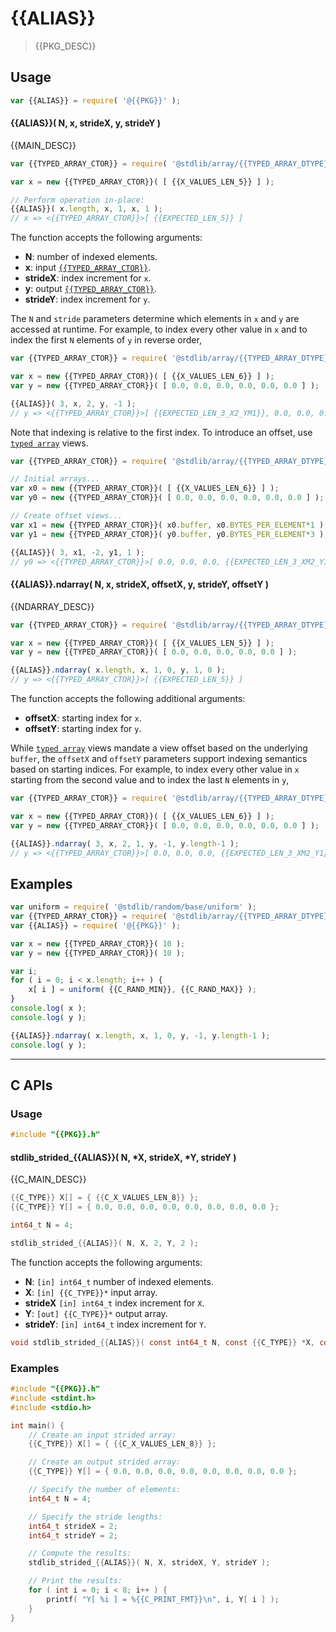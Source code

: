 <!--

@license Apache-2.0

Copyright (c) {{YEAR}} {{COPYRIGHT}}.

Licensed under the Apache License, Version 2.0 (the "License");
you may not use this file except in compliance with the License.
You may obtain a copy of the License at

   http://www.apache.org/licenses/LICENSE-2.0

Unless required by applicable law or agreed to in writing, software
distributed under the License is distributed on an "AS IS" BASIS,
WITHOUT WARRANTIES OR CONDITIONS OF ANY KIND, either express or implied.
See the License for the specific language governing permissions and
limitations under the License.

-->

# {{ALIAS}}

> {{PKG_DESC}}

<section class="intro">

</section>

<!-- /.intro -->

<section class="usage">

## Usage

```javascript
var {{ALIAS}} = require( '@{{PKG}}' );
```

#### {{ALIAS}}( N, x, strideX, y, strideY )

{{MAIN_DESC}}

```javascript
var {{TYPED_ARRAY_CTOR}} = require( '@stdlib/array/{{TYPED_ARRAY_DTYPE}}' );

var x = new {{TYPED_ARRAY_CTOR}}( [ {{X_VALUES_LEN_5}} ] );

// Perform operation in-place:
{{ALIAS}}( x.length, x, 1, x, 1 );
// x => <{{TYPED_ARRAY_CTOR}}>[ {{EXPECTED_LEN_5}} ]
```

The function accepts the following arguments:

-   **N**: number of indexed elements.
-   **x**: input [`{{TYPED_ARRAY_CTOR}}`][@stdlib/array/{{TYPED_ARRAY_DTYPE}}].
-   **strideX**: index increment for `x`.
-   **y**: output [`{{TYPED_ARRAY_CTOR}}`][@stdlib/array/{{TYPED_ARRAY_DTYPE}}].
-   **strideY**: index increment for `y`.

The `N` and `stride` parameters determine which elements in `x` and `y` are accessed at runtime. For example, to index every other value in `x` and to index the first `N` elements of `y` in reverse order,

```javascript
var {{TYPED_ARRAY_CTOR}} = require( '@stdlib/array/{{TYPED_ARRAY_DTYPE}}' );

var x = new {{TYPED_ARRAY_CTOR}}( [ {{X_VALUES_LEN_6}} ] );
var y = new {{TYPED_ARRAY_CTOR}}( [ 0.0, 0.0, 0.0, 0.0, 0.0, 0.0 ] );

{{ALIAS}}( 3, x, 2, y, -1 );
// y => <{{TYPED_ARRAY_CTOR}}>[ {{EXPECTED_LEN_3_X2_YM1}}, 0.0, 0.0, 0.0 ]
```

Note that indexing is relative to the first index. To introduce an offset, use [`typed array`][@stdlib/array/{{TYPED_ARRAY_DTYPE}}] views.

```javascript
var {{TYPED_ARRAY_CTOR}} = require( '@stdlib/array/{{TYPED_ARRAY_DTYPE}}' );

// Initial arrays...
var x0 = new {{TYPED_ARRAY_CTOR}}( [ {{X_VALUES_LEN_6}} ] );
var y0 = new {{TYPED_ARRAY_CTOR}}( [ 0.0, 0.0, 0.0, 0.0, 0.0, 0.0 ] );

// Create offset views...
var x1 = new {{TYPED_ARRAY_CTOR}}( x0.buffer, x0.BYTES_PER_ELEMENT*1 ); // start at 2nd element
var y1 = new {{TYPED_ARRAY_CTOR}}( y0.buffer, y0.BYTES_PER_ELEMENT*3 ); // start at 4th element

{{ALIAS}}( 3, x1, -2, y1, 1 );
// y0 => <{{TYPED_ARRAY_CTOR}}>[ 0.0, 0.0, 0.0, {{EXPECTED_LEN_3_XM2_Y1}} ]
```

#### {{ALIAS}}.ndarray( N, x, strideX, offsetX, y, strideY, offsetY )

{{NDARRAY_DESC}}

```javascript
var {{TYPED_ARRAY_CTOR}} = require( '@stdlib/array/{{TYPED_ARRAY_DTYPE}}' );

var x = new {{TYPED_ARRAY_CTOR}}( [ {{X_VALUES_LEN_5}} ] );
var y = new {{TYPED_ARRAY_CTOR}}( [ 0.0, 0.0, 0.0, 0.0, 0.0 ] );

{{ALIAS}}.ndarray( x.length, x, 1, 0, y, 1, 0 );
// y => <{{TYPED_ARRAY_CTOR}}>[ {{EXPECTED_LEN_5}} ]
```

The function accepts the following additional arguments:

-   **offsetX**: starting index for `x`.
-   **offsetY**: starting index for `y`.

While [`typed array`][@stdlib/array/{{TYPED_ARRAY_DTYPE}}] views mandate a view offset based on the underlying `buffer`, the `offsetX` and `offsetY` parameters support indexing semantics based on starting indices. For example, to index every other value in `x` starting from the second value and to index the last `N` elements in `y`,

```javascript
var {{TYPED_ARRAY_CTOR}} = require( '@stdlib/array/{{TYPED_ARRAY_DTYPE}}' );

var x = new {{TYPED_ARRAY_CTOR}}( [ {{X_VALUES_LEN_6}} ] );
var y = new {{TYPED_ARRAY_CTOR}}( [ 0.0, 0.0, 0.0, 0.0, 0.0, 0.0 ] );

{{ALIAS}}.ndarray( 3, x, 2, 1, y, -1, y.length-1 );
// y => <{{TYPED_ARRAY_CTOR}}>[ 0.0, 0.0, 0.0, {{EXPECTED_LEN_3_XM2_Y1}} ]
```

</section>

<!-- /.usage -->

<section class="notes">

</section>

<!-- /.notes -->

<section class="examples">

## Examples

<!-- eslint no-undef: "error" -->

```javascript
var uniform = require( '@stdlib/random/base/uniform' );
var {{TYPED_ARRAY_CTOR}} = require( '@stdlib/array/{{TYPED_ARRAY_DTYPE}}' );
var {{ALIAS}} = require( '@{{PKG}}' );

var x = new {{TYPED_ARRAY_CTOR}}( 10 );
var y = new {{TYPED_ARRAY_CTOR}}( 10 );

var i;
for ( i = 0; i < x.length; i++ ) {
    x[ i ] = uniform( {{C_RAND_MIN}}, {{C_RAND_MAX}} );
}
console.log( x );
console.log( y );

{{ALIAS}}.ndarray( x.length, x, 1, 0, y, -1, y.length-1 );
console.log( y );
```

</section>

<!-- /.examples -->

<!-- C interface documentation. -->

* * *

<section class="c">

## C APIs

<!-- Section to include introductory text. Make sure to keep an empty line after the intro `section` element and another before the `/section` close. -->

<section class="intro">

</section>

<!-- /.intro -->

<!-- C usage documentation. -->

<section class="usage">

### Usage

```c
#include "{{PKG}}.h"
```

#### stdlib_strided_{{ALIAS}}( N, \*X, strideX, \*Y, strideY )

{{C_MAIN_DESC}}

```c
{{C_TYPE}} X[] = { {{C_X_VALUES_LEN_8}} };
{{C_TYPE}} Y[] = { 0.0, 0.0, 0.0, 0.0, 0.0, 0.0, 0.0, 0.0 };

int64_t N = 4;

stdlib_strided_{{ALIAS}}( N, X, 2, Y, 2 );
```

The function accepts the following arguments:

-   **N**: `[in] int64_t` number of indexed elements.
-   **X**: `[in] {{C_TYPE}}*` input array.
-   **strideX** `[in] int64_t` index increment for `X`.
-   **Y**: `[out] {{C_TYPE}}*` output array.
-   **strideY**: `[in] int64_t` index increment for `Y`.

```c
void stdlib_strided_{{ALIAS}}( const int64_t N, const {{C_TYPE}} *X, const int64_t strideX, {{C_TYPE}} *Y, const int64_t strideY );
```

</section>

<!-- /.usage -->

<!-- C API usage notes. Make sure to keep an empty line after the `section` element and another before the `/section` close. -->

<section class="notes">

</section>

<!-- /.notes -->

<!-- C API usage examples. -->

<section class="examples">

### Examples

```c
#include "{{PKG}}.h"
#include <stdint.h>
#include <stdio.h>

int main() {
    // Create an input strided array:
    {{C_TYPE}} X[] = { {{C_X_VALUES_LEN_8}} };

    // Create an output strided array:
    {{C_TYPE}} Y[] = { 0.0, 0.0, 0.0, 0.0, 0.0, 0.0, 0.0, 0.0 };

    // Specify the number of elements:
    int64_t N = 4;

    // Specify the stride lengths:
    int64_t strideX = 2;
    int64_t strideY = 2;

    // Compute the results:
    stdlib_strided_{{ALIAS}}( N, X, strideX, Y, strideY );

    // Print the results:
    for ( int i = 0; i < 8; i++ ) {
        printf( "Y[ %i ] = %{{C_PRINT_FMT}}\n", i, Y[ i ] );
    }
}
```

</section>

<!-- /.examples -->

</section>

<!-- /.c -->

<section class="links">

[@stdlib/array/{{TYPED_ARRAY_DTYPE}}]: https://github.com/stdlib-js/stdlib{{DESC_LINK_TEXT_LABEL}}

</section>

<!-- /.links -->
